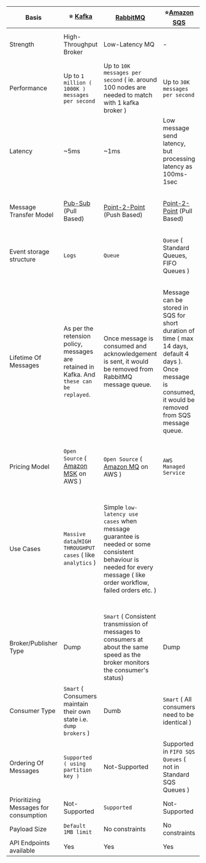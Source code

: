 
| Basis                                 | :star: [Kafka](Kafka.md)                                                                               | [RabbitMQ](RabbitMQ.md)                                                                                                                                              | :star:[Amazon SQS](../../2_AWSComponents/5_MessageBrokerServices/AmazonSQS.md)                                                                                      | [Amazon SNS](../../2_AWSComponents/5_MessageBrokerServices/AmazonSNS.md)                                                                                                                           | [Active MQ](ActiveMQ.md)                                                                      |
|---------------------------------------|--------------------------------------------------------------------------------------------------------|----------------------------------------------------------------------------------------------------------------------------------------------------------------------|----------------------------------------------------------------------------------------------------------------------------------------------------------------|----------------------------------------------------------------------------------------------------------------------------------------------------------------------------------------------------|-----------------------------------------------------------------------------------------------|
|  Strength                             | High-Throughput Broker                                                                                 | Low-Latency MQ                                                                                                                                                       | -                                                                                                                                                              | Push-Notification-Based-Broker                                                                                                                                                                     | Enterprise-Based MQ                                                                           |
|  Performance                          | Up to `1 million ( 1000K ) messages per second`                                                        | Up to `10K messages per second` ( ie. around 100 nodes are needed to match with 1 kafka broker )                                                                     | Up to `30K messages per second`                                                                                                                                |
|  Latency                              | ~5ms                                                                                                   | ~1ms                                                                                                                                                                 | Low message send latency, but processing latency as 100ms-1sec                                                                                                 |
|  Message Transfer Model               | [Pub-Sub](../4_MessageBrokers#publisher-subscriber-model-pubsub) (Pull Based) | [Point-2-Point](../4_MessageBrokers#point-to-point-model-message-queuing) (Push Based)                                                                               | [Point-2-Point](../4_MessageBrokers#point-to-point-model-message-queuing) (Pull Based)                                                                                                                                   | [Pub-Sub](../4_MessageBrokers#publisher-subscriber-model-pubsub) (Push Based, through push notification)                                                                                                                                                  | Both `Point-To-Point` & `Pub-Sub` model supported                                             |
|  Event storage structure              | `Logs`                                                                                                 | `Queue`                                                                                                                                                              | `Queue` ( Standard Queues, FIFO Queues )                                                                                                                       | `Topic`                                                                                                                                                                                            | `Queue`                                                                                       |
|  Lifetime Of Messages                 | As per the retension policy, messages are retained in Kafka. And `these can be replayed`.              | Once message is consumed and acknowledgement is sent, it would be removed from RabbitMQ message queue.                                                               | Message can be stored in SQS for short duration of time ( max 14 days, default 4 days ). Once message is consumed, it would be removed from SQS message queue. | No persistence. When an SNS Topic receives an event notification (from publisher), it is broadcasted (`fan-out`) to all Subscribers (Amazon SQS queues, AWS Lambda functions, HTTPS endpoints etc.) | Message would be removed once consumed.                                                       |
|  Pricing Model                        | `Open Source` ( [Amazon MSK](../../2_AWSComponents/5_MessageBrokerServices/AmazonMSK.md) on AWS )                                      | `Open Source` ( [Amazon MQ](../../2_AWSComponents/5_MessageBrokerServices/AmazonMQ.md) on AWS )                                                                      | `AWS Managed Service`                                                                                                                                          | `AWS Managed Service`                                                                                                                                                                              | `Open Source` ( [Amazon MQ](src/2_AWSComponents/5_MessageBrokerServices/AmazonMQ.md) on AWS ) |
|  Use Cases                            | `Massive data`/`HIGH THROUGHPUT cases` ( like `analytics` )                                            | Simple `low-latency use cases` when message guarantee is needed or some consistent behaviour is needed for every message ( like order workflow, failed orders etc. ) |                                                                                                                                                                | Monitoring Apps, workflow systems, mobile apps, Push notifications to Apple, Android, FireOS, Windows devices, Send SMS to mobile users, Send Emails etc.                                          |
|  Broker/Publisher Type                | Dump                                                                                                   | `Smart` ( Consistent transmission of messages to consumers at about the same speed as the broker monitors the consumer's status)                                     | Dump                                                                                                                                                           | `Smart`                                                                                                                                                                                            | Dump                                                                                          |
|  Consumer Type                        | `Smart` ( Consumers maintain their own state i.e. `dump brokers` )                                     | Dumb                                                                                                                                                                 | `Smart` ( All consumers need to be identical )                                                                                                                 | Dump ( All consumers might be processing messages in differently way )                                                                                                                             | Smart                                                                                         |
|  Ordering Of Messages                 | `Supported ( using partition key )`                                                                    | Not-Supported                                                                                                                                                        | Supported in `FIFO SQS Queues` ( not in Standard SQS Queues )                                                                                                  | Supported in `FIFO SNS Topics`                                                                                                                                                                     |                                                                                               |
|  Prioritizing Messages for consumption | Not-Supported                                                                                          | `Supported`                                                                                                                                                          | Not-Supported                                                                                                                                                  | Not-Supported                                                                                                                                                                                      |
|  Payload Size                         | `Default 1MB limit`                                                                                    | No constraints                                                                                                                                                       | No constraints                                                                                                                                                                | No constraints                                                                                                                                                                                     | No constraints                                                                                |
|  API Endpoints available              | Yes                                                                                                    | Yes                                                                                                                                                                  | Yes                                                                                                                                                            | Yes                                                                                                                                                                                                | Yes                                                                                           |
